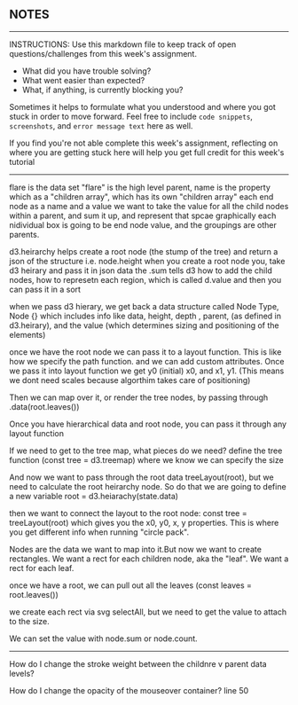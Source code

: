 ## NOTES

---

INSTRUCTIONS:
Use this markdown file to keep track of open questions/challenges from this week's assignment.

- What did you have trouble solving?
- What went easier than expected?
- What, if anything, is currently blocking you?

Sometimes it helps to formulate what you understood and where you got stuck in order to move forward. Feel free to include `code snippets`, `screenshots`, and `error message text` here as well.

If you find you're not able complete this week's assignment, reflecting on where you are getting stuck here will help you get full credit for this week's tutorial

---

flare is the data set
"flare" is the high level parent, name is the property
which as a "children array", which has its own "children array"
each end node as a name and a value
we want to take the value for all the child nodes within a parent, and sum it up, and represent that spcae graphically
each nidividual box is going to be end node value, and the groupings are other parents.

d3.heirarchy helps create a root node (the stump of the tree) and return a json of the structure i.e. node.height
when you create a root node you, take d3 heirary and pass it in json data
the .sum tells d3 how to add the child nodes, how to represetn each region, which is called d.value
and then you can pass it in a sort

when we pass d3 hierary, we get back a data structure called Node Type, Node {} which includes info like data, height, depth , parent, (as defined in d3.heirary), and the value (which determines sizing and positioning of the elements)

once we have the root node we can pass it to a layout function. This is like how we specify the path function. and we can add custom attributes. Once we pass it into layout function we get y0 (initial) x0, and x1, y1. (This means we dont need scales because algorthim takes care of positioning)

Then we can map over it, or render the tree nodes, by passing through .data(root.leaves())

Once you have hierarchical data and root node, you can pass it through any layout function

If we need to get to the tree map, what pieces do we need?
define the tree function (const tree = d3.treemap) where we know we can specify the size

And now we want to pass through the root data treeLayout(root), but we need to calculate the root heirarchy node. So do that we are going to define a new variable root = d3.heiarachy(state.data)

then we want to connect the layout to the root node: const tree = treeLayout(root) which gives you the x0, y0, x, y properties. This is where you get different info when running "circle pack".

Nodes are the data we want to map into it.But now we want to create rectangles. We want a rect for each children node, aka the "leaf". We want a rect for each leaf.

once we have a root, we can pull out all the leaves (const leaves = root.leaves())

we create each rect via svg selectAll, but we need to get the value to attach to the size.

We can set the value with node.sum or node.count.

---

How do I change the stroke weight between the childnre v parent data levels?

How do I change the opacity of the mouseover container? line 50
